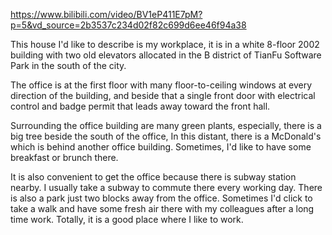 https://www.bilibili.com/video/BV1eP411E7pM?p=5&vd_source=2b3537c234d02f82c699d6ee46f94a38

This house I'd like to describe is my workplace, it is in a white 8-floor 2002 building with two old elevators allocated in the B district of TianFu Software Park in the south of the city.

The office is at the first floor with many floor-to-ceiling windows at every direction of the building, and beside that a single front door with electrical control and badge permit that leads away toward the front hall. 

Surrounding the office building are many green plants, especially, there is a big tree beside the south of the office, In this distant, there is a McDonald's which is behind another office building. Sometimes, I'd like to have some breakfast or brunch there. 

It is also convenient to get the office because there is subway station nearby. I usually take a subway to commute there every working day. There is also a park just two blocks away from the office. Sometimes I'd click to take a walk and have some fresh air there with my colleagues after a long time work. Totally, it is a good place where I like to work.